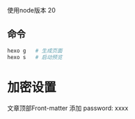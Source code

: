 
使用node版本 20

## 命令
```bash
hexo g   # 生成页面
hexo s   # 启动预览
```

# 加密设置
文章顶部Front-matter 添加 password: xxxx

